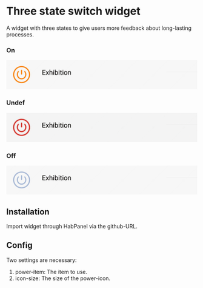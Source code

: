 # Three state switch widget

A widget with three states to give users more feedback about long-lasting processes.

### On
![](media/on.jpg)

### Undef
![](media/blink.gif)

### Off
![](media/off.jpg)


## Installation

Import widget through HabPanel via the github-URL.

## Config

Two settings are necessary:

1. power-item: The item to use.
2. icon-size: The size of the power-icon.